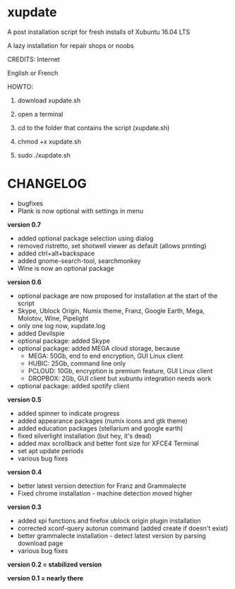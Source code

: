 # xupdate

A post installation script for fresh installs of Xubuntu 16.04 LTS

A lazy installation for repair shops or noobs

CREDITS: Internet

English or French

HOWTO:

1. download xupdate.sh

2. open a terminal

3. cd to the folder that contains the script (xupdate.sh)

4. chmod +x xupdate.sh

5. sudo ./xupdate.sh

# CHANGELOG

- bugfixes
- Plank is now optional with settings in menu

**version 0.7**

- added optional package selection using dialog
- removed ristretto, set shotwell viewer as default (allows printing)
- added ctrl+alt+backspace
- added gnome-search-tool, searchmonkey
- Wine is now an optional package

**version 0.6**

- optional package are now proposed for installation at the start of the script
 - Skype, Ublock Origin, Numix theme, Franz, Google Earth, Mega, Molotov, Wine, Pipelight
- only one log now, xupdate.log
- added Devilspie
- optional package: added Skype
- optional package: added MEGA cloud storage, because
  - MEGA: 50Gb, end to end encryption, GUI Linux client
  - HUBIC: 25Gb, command line only
  - PCLOUD: 10Gb, encryption is premium feature, GUI Linux client
  - DROPBOX: 2Gb, GUI client but xubuntu integration needs work
- optional package: added spotify client

**version 0.5**

- added spinner to indicate progress
- added appearance packages (numix icons and gtk theme)
- added education packages (stellarium and google earth)
- fixed silverlight installation (but hey, it's dead)
- added max scrollback and better font size for XFCE4 Terminal
- set apt update periods
- various bug fixes

**version 0.4**

- better latest version detection for Franz and Grammalecte
- Fixed chrome installation - machine detection moved higher

**version 0.3**

- added xpi functions and firefox ublock origin plugin installation
- corrected xconf-query autorun command (added create if doesn't exist)
- better grammalecte installation - detect latest version by parsing download page
- various bug fixes

**version 0.2 = stabilized version**

**version 0.1 = nearly there**
